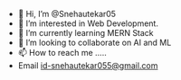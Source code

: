 - 👋 Hi, I’m @Snehautekar05
- 👀 I’m interested in Web Development.
- 🌱 I’m currently learning MERN Stack
- 💞️ I’m looking to collaborate on AI and ML
- 📫 How to reach me .....
- Email id-snehautekar055@gmail.com

<!---
Snehautekar05/Snehautekar05 is a ✨ special ✨ repository because its `README.md` (this file) appears on your GitHub profile.
You can click the Preview link to take a look at your changes.
--->
